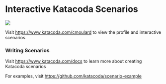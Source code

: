 # Interactive Katacoda Scenarios

[![](http://shields.katacoda.com/katacoda/cmoulard/count.svg)](https://www.katacoda.com/cmoulard "Get your profile on Katacoda.com")

Visit https://www.katacoda.com/cmoulard to view the profile and interactive scenarios

### Writing Scenarios
Visit https://www.katacoda.com/docs to learn more about creating Katacoda scenarios

For examples, visit https://github.com/katacoda/scenario-example
